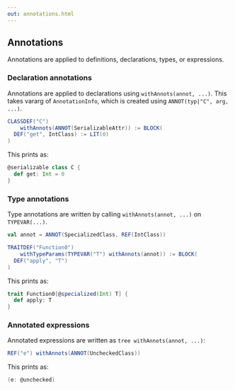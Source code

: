 ```yaml
---
out: annotations.html
---
```


Annotations
-----------

Annotations are applied to definitions, declarations, types, or expressions.

### Declaration annotations

Annotations are applied to declarations using `withAnnots(annot, ...)`. This takes vararg of `AnnotationInfo`, which is created using `ANNOT(typ|"C", arg, ...)`.

```scala
CLASSDEF("C")
    withAnnots(ANNOT(SerializableAttr)) := BLOCK(
  DEF("get", IntClass) := LIT(0)
)
```

This prints as:

```scala
@serializable class C {
  def get: Int = 0
}
```

### Type annotations

Type annotations are written by calling `withAnnots(annot, ...)` on `TYPEVAR(...)`.

```scala
val annot = ANNOT(SpecializedClass, REF(IntClass))

TRAITDEF("Function0")
    withTypeParams(TYPEVAR("T") withAnnots(annot)) := BLOCK(
  DEF("apply", "T")
)
```

This prints as:

```scala
trait Function0[@specialized(Int) T] {
  def apply: T
}
```

### Annotated expressions

Annotated expressions are written as `tree withAnnots(annot, ...)`:

```scala
REF("e") withAnnots(ANNOT(UncheckedClass))
```

This prints as:

```scala
(e: @unchecked)
```
